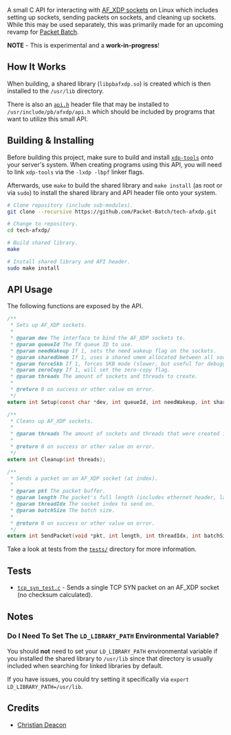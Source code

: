 A small C API for interacting with [AF_XDP sockets](https://docs.kernel.org/networking/af_xdp.html) on Linux which includes setting up sockets, sending packets on sockets, and cleaning up sockets. While this may be used separately, this was primarily made for an upcoming revamp for [Packet Batch](https://github.com/Packet-Batch).

**NOTE** - This is experimental and a **work-in-progress**!

## How It Works
When building, a shared library (`libpbafxdp.so`) is created which is then installed to the `/usr/lib` directory.

There is also an [`api.h`](./include/api.h) header file that may be installed to `/usr/include/pb/afxdp/api.h` which should be included by programs that want to utilize this small API.

## Building & Installing
Before building this project, make sure to build and install [`xdp-tools`](https://github.com/xdp-project/xdp-tools) onto your server's system. When creating programs using this API, you will need to link `xdp-tools` via the `-lxdp -lbpf` linker flags.

Afterwards, use `make` to build the shared library and `make install` (as root or via `sudo`) to install the shared library and API header file onto your system.

```bash
# Clone repository (include sub-modules).
git clone --recursive https://github.com/Packet-Batch/tech-afxdp.git

# Change to repository.
cd tech-afxdp/

# Build shared library.
make

# Install shared library and API header.
sudo make install
```

## API Usage
The following functions are exposed by the API.

```C
/**
 * Sets up AF_XDP sockets.
 * 
 * @param dev The interface to bind the AF_XDP sockets to.
 * @param queueId The TX queue ID to use.
 * @param needWakeup If 1, sets the need wakeup flag on the sockets.
 * @param sharedUmem If 1, uses a shared umem allocated between all sockets.
 * @param forceSkb If 1, forces SKB mode (slower, but useful for debugging).
 * @param zeroCopy If 1, will set the zero-copy flag.
 * @param threads The amount of sockets and threads to create.
 * 
 * @return 0 on success or other value on error.
 */
extern int Setup(const char *dev, int queueId, int needWakeup, int sharedUmem, int forceSkb, int zeroCopy, int threads);

/**
 * Cleans up AF_XDP sockets.
 * 
 * @param threads The amount of sockets and threads that were created in Setup().
 * 
 * @return 0 on success or other value on error.
 */
extern int Cleanup(int threads);

/**
 * Sends a packet on an AF_XDP socket (at index).
 * 
 * @param pkt The packet buffer.
 * @param length The packet's full length (includes ethernet header, layer 3/4 headers, and payload).
 * @param threadIdx The socket index to send on.
 * @param batchSize The batch size.
 * 
 * @return 0 on success or other value on error.
 */
extern int SendPacket(void *pkt, int length, int threadIdx, int batchSize);
```

Take a look at tests from the [`tests/`](./tests/) directory for more information.

## Tests
* [`tcp_syn_test.c`](./tests/tcp_syn_test.c) - Sends a single TCP SYN packet on an AF_XDP socket (no checksum calculated).

## Notes
### Do I Need To Set The `LD_LIBRARY_PATH` Environmental Variable?
You should **not** need to set your `LD_LIBRARY_PATH` environmental variable if you installed the shared library to `/usr/lib` since that directory is usually included when searching for linked libraries by default.

If you have issues, you could try setting it specifically via `export LD_LIBRARY_PATH=/usr/lib`.

## Credits
* [Christian Deacon](https://github.com/gamemann)